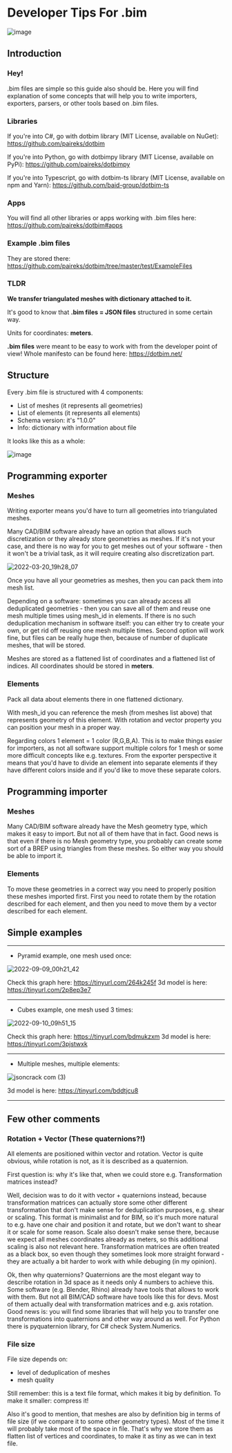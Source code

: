 # Developer Tips For .bim

![image](https://user-images.githubusercontent.com/47977819/152003486-5d12be0e-43b2-4cf9-a37f-df406781ba11.png)

## Introduction

### Hey!

.bim files are simple so this guide also should be. Here you will find explanation of some concepts that will help you to write importers, exporters, parsers, or other tools based on .bim files.

### Libraries

If you're into C#, go with dotbim library (MIT License, available on NuGet): https://github.com/paireks/dotbim

If you're into Python, go with dotbimpy library (MIT License, available on PyPi): https://github.com/paireks/dotbimpy

If you're into Typescript, go with dotbim-ts library (MIT License, available on npm and Yarn): https://github.com/baid-group/dotbim-ts

### Apps

You will find all other libraries or apps working with .bim files here: https://github.com/paireks/dotbim#apps

### Example .bim files

They are stored there: https://github.com/paireks/dotbim/tree/master/test/ExampleFiles

### TLDR

**We transfer triangulated meshes with dictionary attached to it.**

It's good to know that **.bim files = JSON files** structured in some certain way.

Units for coordinates: **meters**.

**.bim files** were meant to be easy to work with from the developer point of view! Whole manifesto can be found here: https://dotbim.net/

## Structure

Every .bim file is structured with 4 components:

- List of meshes (it represents all geometries)
- List of elements (it represents all elements)
- Schema version: it's "1.0.0"
- Info: dictionary with information about file

It looks like this as a whole:

![image](https://user-images.githubusercontent.com/23511558/152679875-404cf84d-7b2e-4172-8476-ea91ce491f28.jpg)

## Programming exporter

### Meshes

Writing exporter means you'd have to turn all geometries into triangulated meshes.

Many CAD/BIM software already have an option that allows such discretization or they already store geometries as meshes. If it's not your case, and there is no way for you to get meshes out of your software - then it won't be a trivial task, as it will require creating also discretization part.

![2022-03-20_19h28_07](https://user-images.githubusercontent.com/47977819/159177177-c2817d7a-3cbf-4dcc-b6b4-8a92ec6b8dc6.png)

Once you have all your geometries as meshes, then you can pack them into mesh list.

Depending on a software: sometimes you can already access all deduplicated geometries - then you can save all of them and reuse one mesh multiple times using mesh_id in elements. If there is no such deduplication mechanism in software itself: you can either try to create your own, or get rid off reusing one mesh multiple times. Second option will work fine, but files can be really huge then, because of number of duplicate meshes, that will be stored.

Meshes are stored as a flattened list of coordinates and a flattened list of indices. All coordinates should be stored in **meters**.

### Elements

Pack all data about elements there in one flattened dictionary. 

With mesh_id you can reference the mesh (from meshes list above) that represents geometry of this element. With rotation and vector property you can position your mesh in a proper way.

Regarding colors 1 element = 1 color (R,G,B,A). This is to make things easier for importers, as not all software support multiple colors for 1 mesh or some more difficult concepts like e.g. textures. From the exporter perspective it means that you'd have to divide an element into separate elements if they have different colors inside and if you'd like to move these separate colors.

## Programming importer

### Meshes

Many CAD/BIM software already have the Mesh geometry type, which makes it easy to import. But not all of them have that in fact. Good news is that even if there is no Mesh geometry type, you probably can create some sort of a BREP using triangles from these meshes. So either way you should be able to import it.

### Elements

To move these geometries in a correct way you need to properly position these meshes imported first. First you need to rotate them by the rotation described for each element, and then you need to move them by a vector described for each element.

## Simple examples

***

- Pyramid example, one mesh used once:

![2022-09-09_00h21_42](https://user-images.githubusercontent.com/47977819/189474834-cbb7c947-accc-4122-840a-bf15b3c0c3db.png)

Check this graph here: https://tinyurl.com/264k245f
3d model is here: https://tinyurl.com/2p8ep3e7

***

- Cubes example, one mesh used 3 times:

![2022-09-10_09h51_15](https://user-images.githubusercontent.com/47977819/189474683-f0ed009a-9dd6-446d-a8e3-a7467ced17a2.png)

Check this graph here: https://tinyurl.com/bdmukzxm
3d model is here: https://tinyurl.com/3pjstwxk

***

- Multiple meshes, multiple elements:

![jsoncrack com (3)](https://user-images.githubusercontent.com/47977819/189475520-899c8ac2-7355-4f8a-9f6f-0c585a1d18d8.png)

3d model is here: https://tinyurl.com/bddtjcu8

***

## Few other comments

### Rotation + Vector (These quaternions?!)

All elements are positioned within vector and rotation. Vector is quite obvious, while rotation is not, as it is described as a quaternion.

First question is: why it's like that, when we could store e.g. Transformation matrices instead?

Well, decision was to do it with vector + quaternions instead, because transformation matrices can actually store some other different transformation that don't make sense for deduplication purposes, e.g. shear or scaling. This format is minimalist and for BIM, so it's much more natural to e.g. have one chair and position it and rotate, but we don't want to shear it or scale for some reason. Scale also doesn't make sense there, because we expect all meshes coordinates already as meters, so this additional scaling is also not relevant here. Transformation matrices are often treated as a black box, so even though they sometimes look more straight forward - they are actually a bit harder to work with while debuging (in my opinion).

Ok, then why quaternions? Quaternions are the most elegant way to describe rotation in 3d space as it needs only 4 numbers to achieve this. Some software (e.g. Blender, Rhino) already have tools that allows to work with them. But not all BIM/CAD software have tools like this for devs. Most of them actually deal with transformation matrices and e.g. axis rotation. Good news is: you will find some libraries that will help you to transfer one transformations into quaternions and other way around as well. For Python there is pyquaternion library, for C# check System.Numerics.

### File size

File size depends on:

- level of deduplication of meshes
- mesh quality

Still remember: this is a text file format, which makes it big by definition. To make it smaller: compress it!

Also it's good to mention, that meshes are also by definition big in terms of file size (if we compare it to some other geometry types). Most of the time it will probably take most of the space in file. That's why we store them as flatten list of vertices and coordinates, to make it as tiny as we can in text file.
